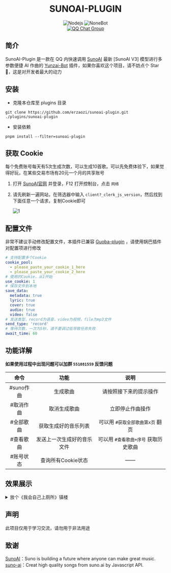 <div align="center">

# SUNOAI-PLUGIN

</div>

<span id="header"></span>

<p align="center">
  <img src="https://img.shields.io/badge/Nodejs-18.x+-6BA552.svg" alt="Nodejs">
  <img src="https://img.shields.io/badge/Yunzai_Bot-v3-red.svg" alt="NoneBot">
  <br>
  </a>
    <a href="https://qm.qq.com/q/RnQteOmD84">
    <img src="https://img.shields.io/badge/QQ%E7%BE%A4-%E7%8C%AB%E5%A8%98%E4%B9%90%E5%9B%AD-pink?style=flat-square" alt="QQ Chat Group">
  </a>
</p>

## 简介

SunoAI-Plugin 是一款在 QQ 内快速调用 [SunoAI](https://www.suno.ai/) 最新 [SunoAI V3] 模型进行多参数便捷 AI 作曲的 [Yunzai-Bot](https://github.com/Le-niao/Yunzai-Bot) 插件，如果你喜欢这个项目，请不妨点个 Star🌟，这是对开发者最大的动力

## 安装

- 克隆本仓库至 plugins 目录
```
git clone https://github.com/erzaozi/sunoai-plugin.git ./plugins/sunoai-plugin
```

- 安装依赖
```
pnpm install --filter=sunoai-plugin
```

## 获取 Cookie

每个免费账号每天有5次生成次数，可以生成10首歌。可以先免费体验下，如果觉得好玩，在某些交易市场有20元一个月的共享账号

 1. 打开 [SunoAI官网](https://app.suno.ai) 并登录，F12 打开控制台，点击 `网络`
 2. 请先刷新一遍网站，在筛选器中输入 `client?_clerk_js_version`，然后找到下面任意一个请求，复制Cookie即可
    
    ![1](https://github.com/erzaozi/sunoai-plugin/assets/61369914/78737289-c349-4553-8438-db5abb88aaf1)

## 配置文件

非常不建议手动修改配置文件，本插件已兼容 [Guoba-plugin](https://github.com/guoba-yunzai/guoba-plugin) ，请使用锅巴插件对配置项进行修改

```yaml
# 支持配置多个Cookie
cookie_pool:
  - please_paste_your_cookie_1_here
  - please_paste_your_cookie_2_here
# 使用的Cookie，从1开始
use_cookie: 1
# 保存文件到本地
save_data:
  metadata: true
  lyric: true
  cover: true
  audio: true
  video: false
# 发送类型，record为语音，video为视频，file为mp3文件
send_type: 'record'
# 等待次数，一次为5秒，请不要调过低导致任务失败
await_time: 60
```

## 功能详解

**如果使用过程中出现问题可以加群 `551081559` 反馈问题**

| 命令 | 功能 | 说明 |
| :---: | :---: | :---: |
| #suno作曲 | 生成歌曲 | 请按照接下来的提示操作 |
| #取消作曲 | 取消生成歌曲 | 立即停止作曲操作 |
| #全部歌曲 | 获取生成好的音乐列表 | 可以用 `#获取全部歌曲第x页` 翻页 |
| #查看歌曲 | 发送上一次生成好的音乐文件 | 可以用 `#查看歌曲+序号` 获取历史歌曲 |
| #账号状态 | 查询所有Cookie状态 | —— |

## 效果展示
<details>
<summary>放个《我会自己上厕所》镇楼</summary>

https://github.com/erzaozi/sunoai-plugin/assets/61369914/491df3f9-4158-4f25-8a82-7141a93e6cfd

</details>

## 声明

此项目仅用于学习交流，请勿用于非法用途

## 致谢
[SunoAI](https://www.suno.ai/)：Suno is building a future where anyone can make great music.\
[suno-ai](https://github.com/hissincn/suno-ai)：Creat high quality songs from suno.ai by Javascript API.


